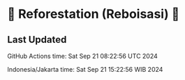 
# 🌳 Reforestation (Reboisasi) 🌲

## Last Updated

GitHub Actions time: Sat Sep 21 08:22:56 UTC 2024

Indonesia/Jakarta time: Sat Sep 21 15:22:56 WIB 2024
